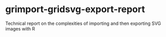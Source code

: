 # grimport-gridsvg-export-report
Technical report on the complexities of importing and then exporting SVG images with R
